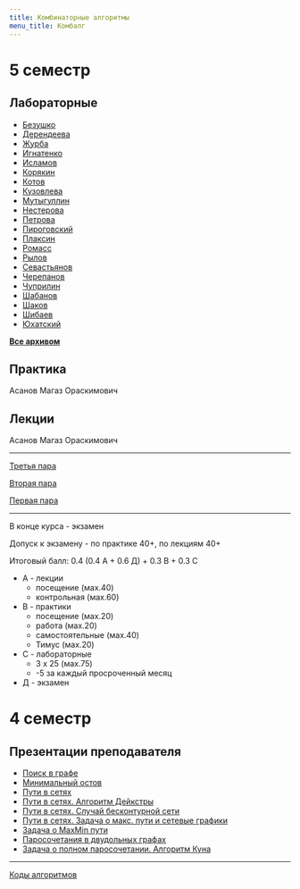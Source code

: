```yaml
---
title: Комбинаторные алгоритмы
menu_title: Комбалг
---
```


# 5 семестр

## Лабораторные

* [Безушко](labs/1)
* [Дерендеева](labs/2)
* [Журба](labs/3)
* [Игнатенко](labs/4)
* [Исламов](labs/5)
* [Корякин](labs/6)
* [Котов](labs/7)
* [Кузовлева](labs/8)
* [Мутыгуллин](labs/9)
* [Нестерова](labs/10)
* [Петрова](labs/11)
* [Пироговский](labs/12)
* [Плаксин](labs/13)
* [Ромасс](labs/14)
* [Рылов](labs/15)
* [Севастьянов](labs/16)
* [Черепанов](labs/17)
* [Чуприлин](labs/18)
* [Шабанов](labs/19)
* [Шаков](labs/20)
* [Шибаев](labs/21)
* [Юхатский](labs/22)

**[Все архивом](labs.zip)**

## Практика

Асанов Магаз Ораскимович

## Лекции

Асанов Магаз Ораскимович

---

[Третья пара](lectures/3)

[Вторая пара](lectures/2)

[Первая пара](lectures/1)

---

В конце курса - экзамен

Допуск к экзамену - по практике 40+, по лекциям 40+

Итоговый балл: 0.4 (0.4 А + 0.6 Д) + 0.3 В + 0.3 С

* А - лекции
  * посещение (мах.40)
  * контрольная (мах.60)
* В - практики
  * посещение (мах.20)
  * работа (мах.20)
  * самостоятельные (мах.40)
  * Тимус (мах.20)
* С - лабораторные
  * 3 х 25 (мах.75)
  * -5 за каждый просроченный месяц
* Д - экзамен



# 4 семестр

## Презентации преподавателя

* [Поиск в графе](files/search.pdf)
* [Минимальный остов](files/ostov.pdf)
* [Пути в сетях](files/net.pdf)
* [Пути в сетях. Алгоритм Дейкстры](files/dijkstra.pdf)
* [Пути в сетях. Случай бесконтурной сети](files/bezkontur.pdf)
* [Пути в сетях. Задача о макс. пути и сетевые графики](files/maxnet.pdf)
* [Задача о MaxMin пути](files/maxmin.pptx)
* [Паросочетания в двудольных графах](files/pairs.pdf)
* [Задача о полном паросочетании. Алгоритм Куна](files/kun.pdf)

------

[Коды алгоритмов](files/shpora.docx)